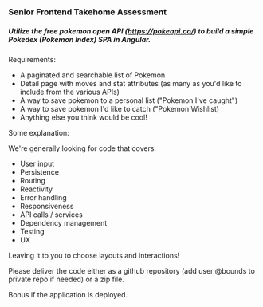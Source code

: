 ### Senior Frontend Takehome Assessment

##### Utilize the free pokemon open API (https://pokeapi.co/) to build a simple Pokedex (Pokemon Index) SPA in Angular.

Requirements:
* A paginated and searchable list of Pokemon
* Detail page with moves and stat attributes (as many as you'd like to include from the various APIs)
* A way to save pokemon to a personal list ("Pokemon I've caught")
* A way to save pokemon I'd like to catch ("Pokemon Wishlist)
* Anything else you think would be cool!

Some explanation:

We're generally looking for code that covers:
* User input
* Persistence
* Routing
* Reactivity
* Error handling
* Responsiveness
* API calls / services
* Dependency management
* Testing
* UX

Leaving it to you to choose layouts and interactions!

Please deliver the code either as a github repository (add user @bounds to private repo if needed) or a zip file.

Bonus if the application is deployed.
